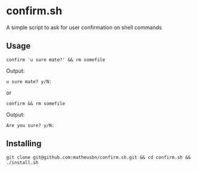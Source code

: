 # confirm.sh
A simple script to ask for user confirmation on shell commands

## Usage
`confirm 'u sure mate?' && rm somefile`  

Output:  

`u sure mate? y/N:`
  
or  

`confirm && rm somefile`  

Output:  

`Are you sure? y/N:`  

## Installing
`git clone git@github.com:matheusbn/confirm.sh.git && cd confirm.sh && ./install.sh`
